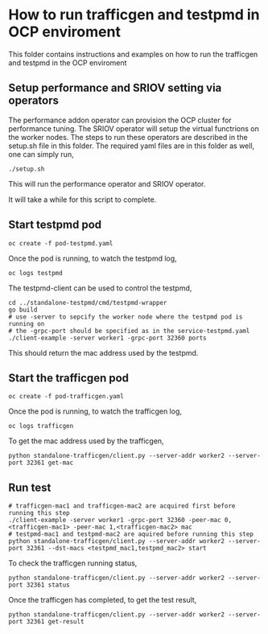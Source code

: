 # How to run trafficgen and testpmd in OCP enviroment

This folder contains instructions and examples on how to run the trafficgen and testpmd in the
OCP enviroment

## Setup performance and SRIOV setting via operators

The performance addon operator can provision the OCP cluster for performance tuning. The 
SRIOV operator will setup the virtual functrions on the worker nodes. The steps to 
run these operators are described in the setup.sh file in this folder. The required 
yaml files are in this folder as well, one can simply run,
```
./setup.sh
```

This will run the performance operator and SRIOV operator.

It will take a while for this script to complete.

## Start testpmd pod

```
oc create -f pod-testpmd.yaml
```

Once the pod is running, to watch the testpmd log,
```
oc logs testpmd
```

The testpmd-client can be used to control the testpmd,
```
cd ../standalone-testpmd/cmd/testpmd-wrapper
go build
# use -server to sepcify the worker node where the testpmd pod is running on
# the -grpc-port should be specified as in the service-testpmd.yaml
./client-example -server worker1 -grpc-port 32360 ports
```

This should return the mac address used by the testpmd.

## Start the trafficgen pod

```
oc create -f pod-trafficgen.yaml
``` 

Once the pod is running, to watch the trafficgen log,
```
oc logs trafficgen
```

To get the mac address used by the trafficgen,
```
python standalone-trafficgen/client.py --server-addr worker2 --server-port 32361 get-mac
```

## Run test

```
# trafficgen-mac1 and trafficgen-mac2 are acquired first before running this step
./client-example -server worker1 -grpc-port 32360 -peer-mac 0,<trafficgen-mac1> -peer-mac 1,<trafficgen-mac2> mac
# testpmd-mac1 and testpmd-mac2 are aquired before running this step
python standalone-trafficgen/client.py --server-addr worker2 --server-port 32361 --dst-macs <testpmd_mac1,testpmd_mac2> start
```

To check the trafficgen running status,
```
python standalone-trafficgen/client.py --server-addr worker2 --server-port 32361 status
```

Once the trafficgen has completed, to get the test result,
```
python standalone-trafficgen/client.py --server-addr worker2 --server-port 32361 get-result
```
